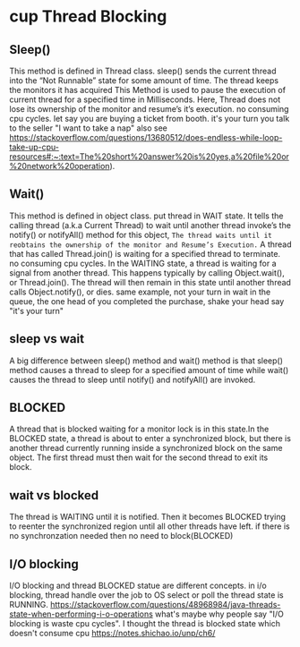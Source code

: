 # cup Thread Blocking

## Sleep()  
This method is defined in Thread class. sleep() sends the current thread into the “Not Runnable” state for some amount of time. The thread keeps the monitors it has acquired This Method is used to pause the execution of current thread for a specified time in Milliseconds. Here, Thread does not lose its ownership of the monitor and resume’s it’s execution. no consuming cpu cycles.
let say you are buying a ticket from booth. it's your turn you talk to the seller "I want to take a nap"
also see https://stackoverflow.com/questions/13680512/does-endless-while-loop-take-up-cpu-resources#:~:text=The%20short%20answer%20is%20yes,a%20file%20or%20network%20operation).

## Wait()  
This method is defined in object class. put thread in WAIT state. It tells the calling thread (a.k.a Current Thread) to wait until another thread invoke’s the notify() or notifyAll() method for this object, `The thread waits until it reobtains the ownership of the monitor and Resume’s Execution.` A thread that has called Thread.join() is waiting for a specified thread to terminate. no consuming cpu cycles. In the WAITING state, a thread is waiting for a signal from another thread. This happens typically by calling Object.wait(), or Thread.join(). The thread will then remain in this state until another thread calls Object.notify(), or dies.
same example, not your turn in wait in the queue, the one head of you completed the purchase, shake your head say "it's your turn" 

## sleep vs wait 

A big difference between sleep() method and wait() method is that sleep() method causes a thread to sleep for a specified amount of time while wait() causes the thread to sleep until notify() and notifyAll() are invoked. 

## BLOCKED  
A thread that is blocked waiting for a monitor lock is in this state.In the BLOCKED state, a thread is about to enter a synchronized block, but there is another thread currently running inside a synchronized block on the same object. The first thread must then wait for the second thread to exit its block.


## wait vs blocked   

The thread is WAITING until it is notified. Then it becomes BLOCKED trying to reenter the synchronized region until all other threads have left.
if there is no synchronzation needed then no need to block(BLOCKED)


## I/O blocking
I/O blocking and thread BLOCKED statue are different concepts.  in i/o blocking, thread handle over the job to OS select or poll the thread state is RUNNING.
https://stackoverflow.com/questions/48968984/java-threads-state-when-performing-i-o-operations
what's maybe why people say "I/O blocking is waste cpu cycles". I thought the thread is blocked state which doesn't consume cpu
https://notes.shichao.io/unp/ch6/
